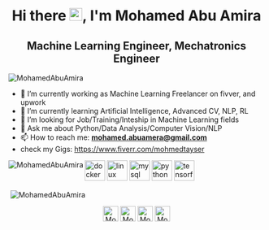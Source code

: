 
<h1 align="center">Hi there <img src="https://media.giphy.com/media/hvRJCLFzcasrR4ia7z/giphy.gif" width="25px">, I'm Mohamed Abu Amira</h1>
<h2 align="center">Machine Learning Engineer, Mechatronics Engineer</h2>
<p align="left"> <img src="https://komarev.com/ghpvc/?username=MohamedAbuAmira" alt="MohamedAbuAmira" /> </p>



- 🔭 I’m currently working as Machine Learning Freelancer on fivver, and upwork
- 🌱 I’m currently learning Artificial Intelligence, Advanced CV, NLP, RL
- 🤔 I’m looking for Job/Training/Inteship in Machine Learning fields 
- 💬 Ask me about Python/Data Analysis/Computer Vision/NLP
- 📫 How to reach me: **mohamed.abuamera@gmail.com**
- check my Gigs: https://www.fiverr.com/mohmedtayser

<p align="left">
  <img src="https://devicons.github.io/devicon/devicon.git/icons/docker/docker-original-wordmark.svg" alt="docker" width="40" height="40"/> 
  <img src="https://devicons.github.io/devicon/devicon.git/icons/linux/linux-original.svg" alt="linux" width="40" height="40"/>
  <img src="https://devicons.github.io/devicon/devicon.git/icons/mysql/mysql-original-wordmark.svg" alt="mysql" width="40" height="40"/> 
  <img src="https://devicons.github.io/devicon/devicon.git/icons/python/python-original.svg" alt="python" width="40" height="40"/> 
  <img src="https://www.vectorlogo.zone/logos/tensorflow/tensorflow-icon.svg" alt="tensorflow" width="40" height="40"/> 
  <img align="left" src="https://github-readme-stats.vercel.app/api/top-langs/?username=MohamedAbuAmira&layout=compact&hide=html" alt="MohamedAbuAmira" />
</p>

<p>&nbsp;<img align="center" src="https://github-readme-stats.vercel.app/api?username=MohamedAbuAmira&show_icons=true" alt="MohamedAbuAmira" /></p>

<p align="center">
<a href="https://www.linkedin.com/in/mohamedabuamira/" target="blank"><img align="center" src="https://cdn.jsdelivr.net/npm/simple-icons@3.0.1/icons/linkedin.svg" alt="Mohammed Abu Amira" height="30" width="30" /></a>
<a href="https://www.kaggle.com/mohamedtayser" target="blank"><img align="center" src="https://cdn.jsdelivr.net/npm/simple-icons@3.0.1/icons/kaggle.svg" alt="Mohammed Abu Amira" height="30" width="30" /></a>
<a href="https://www.upwork.com/o/profiles/users/~01db0ba43fcf0c9efb/" target="blank"><img align="center" src="https://cdn.jsdelivr.net/npm/simple-icons@3.0.1/icons/upwork.svg" alt="Mohammed Abu Amira" height="30" width="30" /></a>
<a href="https://twitter.com/MohamdAbuAmira" target="blank"><img align="center" src="https://cdn.jsdelivr.net/npm/simple-icons@3.0.1/icons/twitter.svg" alt="Mohammed Abu Amira" height="30" width="30" /></a>
</p>



